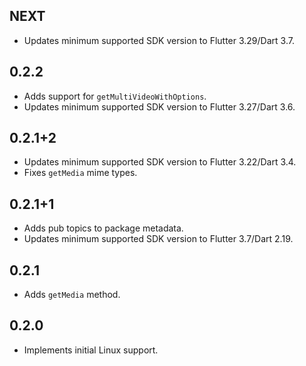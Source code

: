 ## NEXT

* Updates minimum supported SDK version to Flutter 3.29/Dart 3.7.

## 0.2.2

* Adds support for `getMultiVideoWithOptions`.
* Updates minimum supported SDK version to Flutter 3.27/Dart 3.6.

## 0.2.1+2

* Updates minimum supported SDK version to Flutter 3.22/Dart 3.4.
* Fixes `getMedia` mime types.

## 0.2.1+1

* Adds pub topics to package metadata.
* Updates minimum supported SDK version to Flutter 3.7/Dart 2.19.

## 0.2.1

* Adds `getMedia` method.

## 0.2.0

* Implements initial Linux support.
